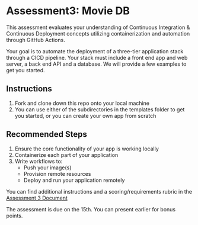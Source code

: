 # Assessment3: Movie DB

This assessment evaluates your understanding of Continuous Integration & Continuous Deployment concepts utilizing containerization and automation through GitHub Actions.

Your goal is to automate the deployment of a three-tier application stack through a CICD pipeline.  Your stack must include a front end app and web server, a back end API and a database.
We will provide a few examples to get you started.

## Instructions
1. Fork and clone down this repo onto your local machine
2. You can use either of the subdirectories in the templates folder to get you started, or you can create your own app from scratch

## Recommended Steps
1. Ensure the core functionality of your app is working locally
2. Containerize each part of your application
3. Write workflows to:
   - Push your image(s)
   - Provision remote resources
   - Deploy and run your application remotely
  
You can find additional instructions and a scoring/requirements rubric in the [Assessment 3 Document](https://docs.google.com/document/d/1IWGg04gIUM2j9hj8cyiFhqTTRcr-NvwhIEeYEbRIIQo/edit?tab=t.kt3fj1iax9hz#heading=h.2mviilujhigk)

The assessment is due on the 15th.  You can present earlier for bonus points.
